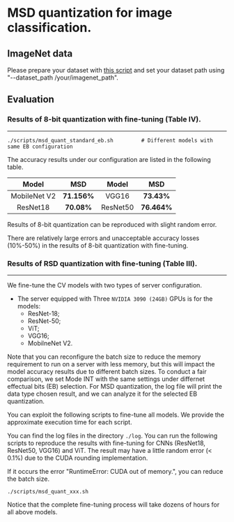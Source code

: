 # MSD quantization for image classification.
## ImageNet data

Please prepare your dataset with [this script](https://github.com/pytorch/examples/blob/main/imagenet/extract_ILSVRC.sh) and set your dataset path using "--dataset_path /your/imagenet_path".


## Evaluation 


### Results of 8-bit quantization with fine-tuning (Table IV).
---

```shell
./scripts/msd_quant_standard_eb.sh         # Different models with same EB configuration
```
The accuracy results under our configuration are listed in the following table. 

| Model | MSD  | Model | MSD | 
| :----:| :----: | :----: | :----: | 
| MobileNet V2 | **71.156%** | VGG16 | **73.43%** | 
| ResNet18 | **70.08%** | ResNet50 | **76.464%** |

Results of 8-bit quantization can be reproduced with slight random error. 

There are relatively large errors and unacceptable accuracy losses (10%-50%) in the results of 8-bit quantization with fine-tuning.

### Results of RSD quantization with fine-tuning (Table III).
---
We fine-tune the CV models with two types of server configuration.
- The server equipped with Three `NVIDIA 3090 (24GB)` GPUs is for the models:
    - ResNet-18;
    - ResNet-50;
    - ViT;
    - VGG16;
    - MobilneNet V2.

Note that you can reconfigure the batch size to reduce the memory requirement to run on a server with less memory, but this will impact the model accuracy results due to different batch sizes.
To conduct a fair comparison, we set Mode INT with the same settings under differnet effectual bits (EB) selection.
For MSD quantization, the log file will print the data type chosen result, and we can analyze it for the selected EB quantization.

You can exploit the following scripts to fine-tune all models. We provide the approximate execution time for each script.


You can find the log files in the directory `./log`. You can run the following scripts to reproduce the results with fine-tuning for CNNs (ResNet18, ResNet50, VGG16) and ViT. The result may have a little random error (< 0.1%) due to the CUDA rounding implementation. 

If it occurs the error "RuntimeError: CUDA out of memory.", you can reduce the batch size.

```shell
./scripts/msd_quant_xxx.sh         
```
Notice that the complete fine-tuning process will take dozens of hours for all above models. 




